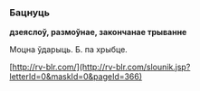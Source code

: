 ### Бацнуць
**дзеяслоў, размоўнае, закончанае трыванне**

Моцна ўдарыць. Б. па хрыбце.

<a rel="author">[http://rv-blr.com/](http://rv-blr.com/slounik.jsp?letterId=0&maskId=0&pageId=366)</a>
